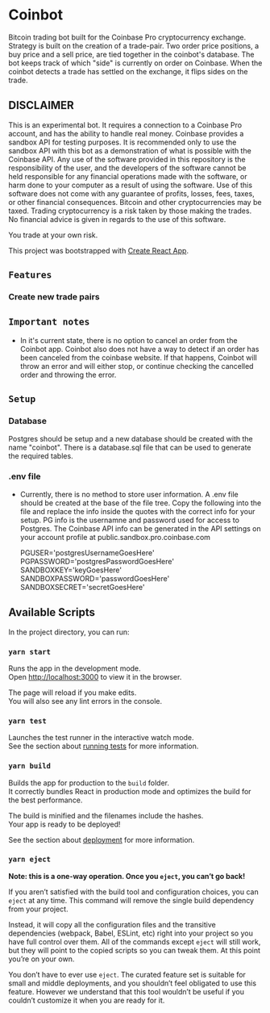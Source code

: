 

# Coinbot

Bitcoin trading bot built for the Coinbase Pro cryptocurrency exchange. Strategy is built on the creation of a trade-pair. Two order price positions, a buy price and a sell price, are tied together in the coinbot's database. The bot keeps track of which "side" is currently on order on Coinbase. When the coinbot detects a trade has settled on the exchange, it flips sides on the trade.

## DISCLAIMER
This is an experimental bot. It requires a connection to a Coinbase Pro account, and has the ability to handle real money. Coinbase provides a sandbox API for testing purposes. It is recommended only to use the sandbox API with this bot as a demonstration of what is possible with the Coinbase API. Any use of the software provided in this repository is the responsibility of the user, and the developers of the software cannot be held responsible for any financial operations made with the software, or harm done to your computer as a result of using the software. Use of this software does not come with any guarantee of profits, losses, fees, taxes, or other financial consequences. Bitcoin and other cryptocurrencies may be taxed. Trading cryptocurrency is a risk taken by those making the trades. No financial advice is given in regards to the use of this software.

You trade at your own risk.

This project was bootstrapped with [Create React App](https://github.com/facebook/create-react-app).

## `Features`

### Create new trade pairs

## `Important notes`
- In it's current state, there is no option to cancel an order from the Coinbot app. Coinbot also does not have a way to detect if an order has been canceled from the coinbase website. If that happens, Coinbot will throw an error and will either stop, or continue checking the cancelled order and throwing the error.

## `Setup`

### Database
Postgres should be setup and a new database should be created with the name "coinbot". There is a database.sql file that can be used to generate the required tables.

### .env file
- Currently, there is no method to store user information. A .env file should be created at the base of the file tree. Copy the following into the file and replace the info inside the quotes with the correct info for your setup. PG info is the usernamne and password used for access to Postgres. The Coinbase API info can be generated in the API settings on your account profile at public.sandbox.pro.coinbase.com

    PGUSER='postgresUsernameGoesHere'
    PGPASSWORD='postgresPasswordGoesHere'
    SANDBOXKEY='keyGoesHere'
    SANDBOXPASSWORD='passwordGoesHere'
    SANDBOXSECRET='secretGoesHere'


## Available Scripts

In the project directory, you can run:

### `yarn start`

Runs the app in the development mode.\
Open [http://localhost:3000](http://localhost:3000) to view it in the browser.

The page will reload if you make edits.\
You will also see any lint errors in the console.

### `yarn test`

Launches the test runner in the interactive watch mode.\
See the section about [running tests](https://facebook.github.io/create-react-app/docs/running-tests) for more information.

### `yarn build`

Builds the app for production to the `build` folder.\
It correctly bundles React in production mode and optimizes the build for the best performance.

The build is minified and the filenames include the hashes.\
Your app is ready to be deployed!

See the section about [deployment](https://facebook.github.io/create-react-app/docs/deployment) for more information.

### `yarn eject`

**Note: this is a one-way operation. Once you `eject`, you can’t go back!**

If you aren’t satisfied with the build tool and configuration choices, you can `eject` at any time. This command will remove the single build dependency from your project.

Instead, it will copy all the configuration files and the transitive dependencies (webpack, Babel, ESLint, etc) right into your project so you have full control over them. All of the commands except `eject` will still work, but they will point to the copied scripts so you can tweak them. At this point you’re on your own.

You don’t have to ever use `eject`. The curated feature set is suitable for small and middle deployments, and you shouldn’t feel obligated to use this feature. However we understand that this tool wouldn’t be useful if you couldn’t customize it when you are ready for it.

